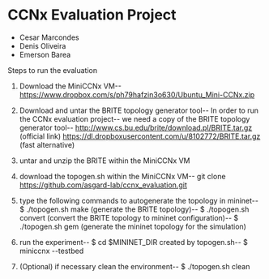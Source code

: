 CCNx Evaluation Project
=======================

* Cesar Marcondes
* Denis Oliveira
* Emerson Barea

Steps to run the evaluation

1. Download the MiniCCNx VM--
https://www.dropbox.com/s/ph79hafzin3o630/Ubuntu_Mini-CCNx.zip

2. Download and untar the BRITE topology generator tool--
In order to run the CCNx evaluation project--
we need a copy of the BRITE topology generator tool--
http://www.cs.bu.edu/brite/download.pl/BRITE.tar.gz (official link)
https://dl.dropboxusercontent.com/u/8102772/BRITE.tar.gz (fast alternative)

3. untar and unzip the BRITE within the MiniCCNx VM

4. download the topogen.sh within the MiniCCNx VM--
git clone https://github.com/asgard-lab/ccnx_evaluation.git

5. type the following commands to autogenerate the topology in mininet--
$ ./topogen.sh make (generate the BRITE topology)--
$ ./topogen.sh convert (convert the BRITE topology to mininet configuration)--
$ ./topogen.sh gem (generate the mininet topology for the simulation)

6. run the experiment--
$ cd $MININET_DIR created by topogen.sh--
$ miniccnx --testbed

7. (Optional) if necessary clean the environment--
$ ./topogen.sh clean
